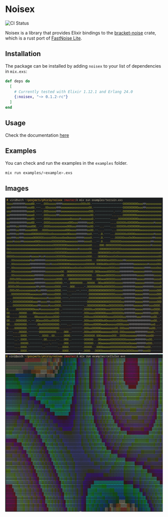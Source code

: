 # Noisex
![CI Status](https://github.com/Phiriq/noisex/actions/workflows/ci.yml/badge.svg)

Noisex is a library that provides Elixir bindings to the [bracket-noise](https://crates.io/crates/bracket-noise) crate, which is a rust port of [FastNoise Lite](https://github.com/Auburn/FastNoiseLite).


## Installation

The package can be installed by adding `noisex` to your list of dependencies in `mix.exs`:

```elixir
def deps do
  [
    # Currently tested with Elixir 1.12.1 and Erlang 24.0
    {:noisex, "~> 0.1.2-rc"}
  ]
end
```

## Usage
Check the documentation [here](https://hexdocs.pm/noisex/api-reference.html)

## Examples
You can check and run the examples in the `examples` folder.
```bash
mix run examples/<example>.exs
```

## Images
![Output of the terrain.exs example](images/terrain.png)
![Output of the cellular.exs example](images/cellular.png)


